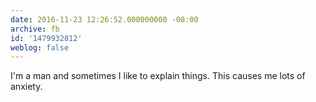 ```yaml
---
date: 2016-11-23 12:26:52.000000000 -08:00
archive: fb
id: '1479932812'
weblog: false
---
```


I'm a man and sometimes I like to explain things. This causes me lots of anxiety.
